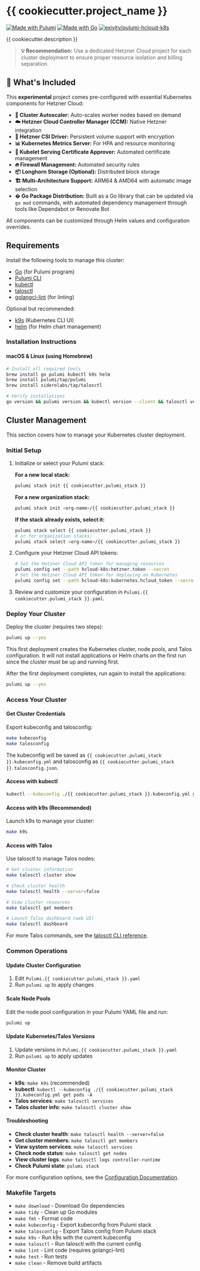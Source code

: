 # {{ cookiecutter.project_name }}

[![Made with Pulumi](https://img.shields.io/badge/Made%20with-Pulumi-5F43E9?logo=pulumi&logoColor=white)](https://www.pulumi.com/)
[![Made with Go](https://img.shields.io/badge/Made%20with-Go-00ADD8?logo=go&logoColor=white)](https://golang.org/)
[![exivity/pulumi-hcloud-k8s](https://img.shields.io/github/stars/exivity/pulumi-hcloud-k8s?style=social&label=exivity%2Fpulumi-hcloud-k8s)](https://github.com/exivity/pulumi-hcloud-k8s)

{{ cookiecutter.description }}

> **💡 Recommendation:** Use a dedicated Hetzner Cloud project for each cluster deployment to ensure proper resource isolation and billing separation.

## 🔋 What's Included

This **experimental** project comes pre-configured with essential Kubernetes components for Hetzner Cloud:

- **🚀 Cluster Autoscaler:** Auto-scales worker nodes based on demand
- **☁️ Hetzner Cloud Controller Manager (CCM):** Native Hetzner integration  
- **💾 Hetzner CSI Driver:** Persistent volume support with encryption
- **📊 Kubernetes Metrics Server:** For HPA and resource monitoring
- **🔐 Kubelet Serving Certificate Approver:** Automated certificate management
- **🔥 Firewall Management:** Automated security rules
- **📦 Longhorn Storage (Optional):** Distributed block storage
- **🏗️ Multi-Architecture Support:** ARM64 & AMD64 with automatic image selection
- **� Go Package Distribution:** Built as a Go library that can be updated via `go mod` commands, with automated dependency management through tools like Dependabot or Renovate Bot

All components can be customized through Helm values and configuration overrides.

## Requirements

Install the following tools to manage this cluster:

- [Go](https://go.dev/doc/install) (for Pulumi program)
- [Pulumi CLI](https://www.pulumi.com/docs/install/)
- [kubectl](https://kubernetes.io/docs/tasks/tools/)
- [talosctl](https://www.talos.dev/v1.10/talos-guides/install/talosctl/)
- [golangci-lint](https://golangci-lint.run/) (for linting)

Optional but recommended:

- [k9s](https://k9scli.io/) (Kubernetes CLI UI)
- [helm](https://helm.sh/) (for Helm chart management)

### Installation Instructions

#### macOS & Linux (using Homebrew)

```sh
# Install all required tools
brew install go pulumi kubectl k9s helm
brew install pulumi/tap/pulumi
brew install siderolabs/tap/talosctl

# Verify installations
go version && pulumi version && kubectl version --client && talosctl version
```

## Cluster Management

This section covers how to manage your Kubernetes cluster deployment.

### Initial Setup

1. Initialize or select your Pulumi stack:

   **For a new local stack:**

   ```sh
   pulumi stack init {{ cookiecutter.pulumi_stack }}
   ```

   **For a new organization stack:**

   ```sh
   pulumi stack init <org-name>/{{ cookiecutter.pulumi_stack }}
   ```

   **If the stack already exists, select it:**

   ```sh
   pulumi stack select {{ cookiecutter.pulumi_stack }}
   # or for organization stacks:
   pulumi stack select <org-name>/{{ cookiecutter.pulumi_stack }}
   ```

2. Configure your Hetzner Cloud API tokens:

   ```sh
   # Set the Hetzner Cloud API token for managing resources
   pulumi config set --path hcloud-k8s:hetzner.token --secret
   # Set the Hetzner Cloud API token for deploying on Kubernetes
   pulumi config set --path hcloud-k8s:kubernetes.hcloud_token --secret
   ```

3. Review and customize your configuration in `Pulumi.{{ cookiecutter.pulumi_stack }}.yaml`.

### Deploy Your Cluster

Deploy the cluster (requires two steps):

```sh
pulumi up --yes
```

This first deployment creates the Kubernetes cluster, node pools, and Talos configuration. It will not install applications or Helm charts on the first run since the cluster must be up and running first.

After the first deployment completes, run again to install the applications:

```sh
pulumi up --yes
```

### Access Your Cluster

#### Get Cluster Credentials

Export kubeconfig and talosconfig:

```sh
make kubeconfig
make talosconfig
```

The kubeconfig will be saved as `{{ cookiecutter.pulumi_stack }}.kubeconfig.yml` and talosconfig as `{{ cookiecutter.pulumi_stack }}.talosconfig.json`.

#### Access with kubectl

```sh
kubectl --kubeconfig ./{{ cookiecutter.pulumi_stack }}.kubeconfig.yml get nodes
```

#### Access with k9s (Recommended)

Launch k9s to manage your cluster:

```sh
make k9s
```

#### Access with Talos

Use talosctl to manage Talos nodes:

```sh
# Get cluster information
make talosctl cluster show

# Check cluster health  
make talosctl health --server=false

# View cluster resources
make talosctl get members

# Launch Talos dashboard (web UI)
make talosctl dashboard
```

For more Talos commands, see the [talosctl CLI reference](https://www.talos.dev/v1.10/reference/cli/#talosctl-dashboard).

### Common Operations

#### Update Cluster Configuration

1. Edit `Pulumi.{{ cookiecutter.pulumi_stack }}.yaml`
2. Run `pulumi up` to apply changes

#### Scale Node Pools

Edit the node pool configuration in your Pulumi YAML file and run:

```sh
pulumi up
```

#### Update Kubernetes/Talos Versions

1. Update versions in `Pulumi.{{ cookiecutter.pulumi_stack }}.yaml`
2. Run `pulumi up` to apply updates

#### Monitor Cluster

- **k9s**: `make k9s` (recommended)
- **kubectl**: `kubectl --kubeconfig ./{{ cookiecutter.pulumi_stack }}.kubeconfig.yml get pods -A`
- **Talos services**: `make talosctl services`
- **Talos cluster info**: `make talosctl cluster show`

#### Troubleshooting

- **Check cluster health**: `make talosctl health --server=false`
- **Get cluster members**: `make talosctl get members`
- **View system services**: `make talosctl services`
- **Check node status**: `make talosctl get nodes`
- **View cluster logs**: `make talosctl logs controller-runtime`
- **Check Pulumi state**: `pulumi stack`

For more configuration options, see the [Configuration Documentation](https://github.com/exivity/pulumi-hcloud-k8s/blob/main/docs/configuration.md).

### Makefile Targets

- `make download` - Download Go dependencies
- `make tidy` - Clean up Go modules
- `make fmt` - Format code
- `make kubeconfig` - Export kubeconfig from Pulumi stack
- `make talosconfig` - Export Talos config from Pulumi stack
- `make k9s` - Run k9s with the current kubeconfig
- `make talosctl` - Run talosctl with the current config
- `make lint` - Lint code (requires golangci-lint)
- `make test` - Run tests
- `make clean` - Remove build artifacts
